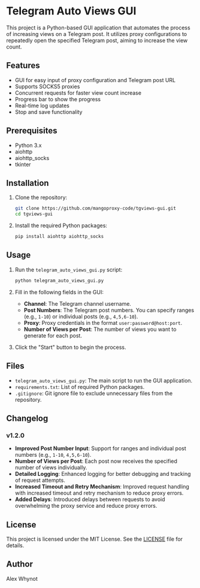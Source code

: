 # Telegram Auto Views GUI

This project is a Python-based GUI application that automates the process of increasing views on a Telegram post. It utilizes proxy configurations to repeatedly open the specified Telegram post, aiming to increase the view count.

## Features

- GUI for easy input of proxy configuration and Telegram post URL
- Supports SOCKS5 proxies
- Concurrent requests for faster view count increase
- Progress bar to show the progress
- Real-time log updates
- Stop and save functionality

## Prerequisites

- Python 3.x
- aiohttp
- aiohttp_socks
- tkinter

## Installation

1. Clone the repository:
    ```sh
    git clone https://github.com/mangoproxy-code/tgviews-gui.git
    cd tgviews-gui
    ```

2. Install the required Python packages:
    ```sh
    pip install aiohttp aiohttp_socks
    ```

## Usage

1. Run the `telegram_auto_views_gui.py` script:
    ```sh
    python telegram_auto_views_gui.py
    ```

2. Fill in the following fields in the GUI:
    - **Channel**: The Telegram channel username.
    - **Post Numbers**: The Telegram post numbers. You can specify ranges (e.g., `1-10`) or individual posts (e.g., `4,5,6-10`).
    - **Proxy**: Proxy credentials in the format `user:password@host:port`.
    - **Number of Views per Post**: The number of views you want to generate for each post.

3. Click the "Start" button to begin the process.

## Files

- `telegram_auto_views_gui.py`: The main script to run the GUI application.
- `requirements.txt`: List of required Python packages.
- `.gitignore`: Git ignore file to exclude unnecessary files from the repository.

## Changelog

### v1.2.0
- **Improved Post Number Input**: Support for ranges and individual post numbers (e.g., `1-10`, `4,5,6-10`).
- **Number of Views per Post**: Each post now receives the specified number of views individually.
- **Detailed Logging**: Enhanced logging for better debugging and tracking of request attempts.
- **Increased Timeout and Retry Mechanism**: Improved request handling with increased timeout and retry mechanism to reduce proxy errors.
- **Added Delays**: Introduced delays between requests to avoid overwhelming the proxy service and reduce proxy errors.

## License

This project is licensed under the MIT License. See the [LICENSE](LICENSE) file for details.

## Author

Alex Whynot
